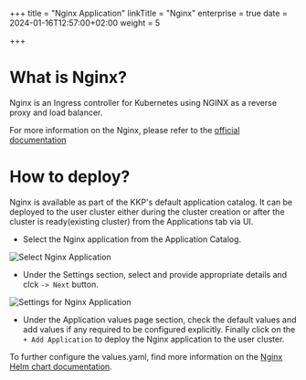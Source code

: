 +++
title = "Nginx Application"
linkTitle = "Nginx"
enterprise = true
date = 2024-01-16T12:57:00+02:00
weight = 5

+++

# What is Nginx?

Nginx is an Ingress controller for Kubernetes using NGINX as a reverse proxy and load balancer.

For more information on the Nginx, please refer to the [official documentation](https://kubernetes.github.io/ingress-nginx/)

# How to deploy?

Nginx is available as part of the KKP's default application catalog. 
It can be deployed to the user cluster either during the cluster creation or after the cluster is ready(existing cluster) from the Applications tab via UI.

* Select the Nginx application from the Application Catalog.

![Select Nginx Application](/img/kubermatic/common/applications/default-app-catalog/01-select-application-nginx-app.png)

* Under the Settings section, select and provide appropriate details and clck `-> Next` button.

![Settings for Nginx Application](/img/kubermatic/common/applications/default-app-catalog/02-settings-nginx-app.png)

* Under the Application values page section, check the default values and add values if any required to be configured explicitly. Finally click on the `+ Add Application` to deploy the Nginx application to the user cluster.

To further configure the values.yaml, find more information on the [Nginx Helm chart documentation](https://github.com/kubernetes/ingress-nginx/tree/main/charts/ingress-nginx).
